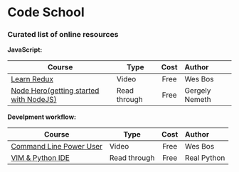 # Code School
### Curated list of online resources 



**JavaScript:**

| Course                                                          | Type      | Cost          | Author        |
| --------------------------------------------------------------- |-----------|:-------------:|:--------------|
| [Learn Redux](https://learnredux.com/)                          | Video     | Free          | Wes Bos       |
| [Node Hero(getting started with NodeJS)](https://blog.risingstack.com/node-hero-tutorial-getting-started-with-node-js/)| Read through     | Free          | Gergely Nemeth      | 




**Develpment workflow:**

| Course                                                          | Type      | Cost          | Author        |
| --------------------------------------------------------------- |-----------|:-------------:|:--------------|
| [Command Line Power User](https://commandlinepoweruser.com/)    | Video     | Free          | Wes Bos       |
| [VIM & Python IDE](https://realpython.com/blog/python/vim-and-python-a-match-made-in-heaven/)    | Read through     | Free          | Real Python       |
